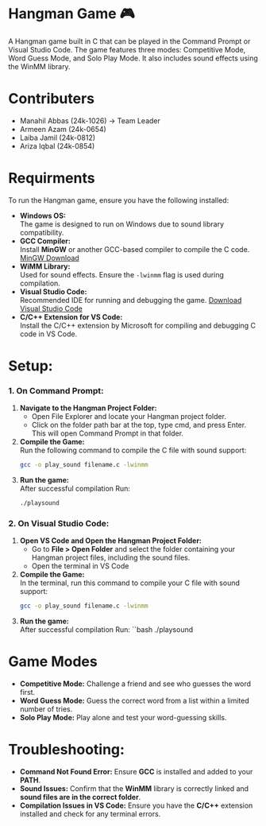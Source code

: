 # **Hangman Game** 🎮
A Hangman game built in C that can be played in the Command Prompt or Visual Studio Code. The game features three modes: Competitive Mode, Word Guess Mode, and Solo Play Mode. It also includes sound effects using the WinMM library.
# Contributers
+ Manahil Abbas (24k-1026) -> Team Leader 
+ Armeen Azam (24k-0654)
+ Laiba Jamil (24k-0812)
+ Ariza Iqbal (24k-0854)
# Requirments
To run the Hangman game, ensure you have the following installed:
+ **Windows OS:**\
  The game is designed to run on Windows due to sound library compatibility.
+  **GCC Compiler:**\
  Install **MinGW** or another GCC-based compiler to compile the C code.
  [MinGW Download](https://sourceforge.net/projects/mingw/)
+  **WiMM Library:**\
  Used for sound effects. Ensure the `-lwinmm` flag is used during compilation.
+  **Visual Studio Code:**\
  Recommended IDE for running and debugging the game.
  [Download Visual Studio Code](https://code.visualstudio.com/download)
+  **C/C++ Extension for VS Code:**\
  Install the C/C++ extension by Microsoft for compiling and debugging C code in VS Code.

# Setup:
### 1. **On Command Prompt:**

1. **Navigate to the Hangman Project Folder:**
   - Open File Explorer and locate your Hangman project folder.
   - Click on the folder path bar at the top, type cmd, and press Enter. This will open Command Prompt in that folder.
 2. **Compile the Game:**\
     Run the following command to compile the C file with sound support:
    ```bash
    gcc -o play_sound filename.c -lwinmm
 3. **Run the game:**\
     After successful compilation Run:
    ```bash
    ./playsound

### 2. **On Visual Studio Code:**

1. **Open VS Code and Open the Hangman Project Folder:**  
   - Go to **File > Open Folder** and select the folder containing your Hangman project files, including the sound files.  
   - Open the terminal in VS Code
2. **Compile the Game:**  
   In the terminal, run this command to compile your C file with sound support:  
   ```bash
   gcc -o play_sound filename.c -lwinmm
 3.  **Run the game:**\
     After successful compilation Run:
     ``bash
     ./playsound

     
# Game Modes
+ **Competitive Mode:** Challenge a friend and see who guesses the word first.
+ **Word Guess Mode:** Guess the correct word from a list within a limited number of tries.
+ **Solo Play Mode:** Play alone and test your word-guessing skills.
# Troubleshooting:
+ **Command Not Found Error:** Ensure **GCC** is installed and added to your **PATH**.
+ **Sound Issues:** Confirm that the **WinMM** library is correctly linked and **sound files are in the correct folder**.
+ **Compilation Issues in VS Code:** Ensure you have the **C/C++** extension installed and check for any terminal errors.






